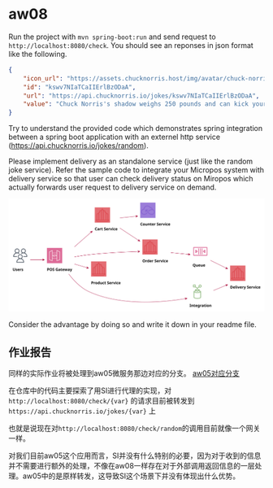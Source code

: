 # aw08

Run the project with `mvn spring-boot:run` and send request to `http://localhost:8080/check`. You should see an reponses in json format like the following.

```json
{
    "icon_url": "https://assets.chucknorris.host/img/avatar/chuck-norris.png",
    "id": "kswv7NIaTCaIIErlBzODaA",
    "url": "https://api.chucknorris.io/jokes/kswv7NIaTCaIIErlBzODaA",
    "value": "Chuck Norris's shadow weighs 250 pounds and can kick your ass ."
}
```

Try to understand the provided code which demonstrates spring integration between a spring boot application with an externel http service (https://api.chucknorris.io/jokes/random).

Please implement delivery as an standalone service (just like the random joke service). Refer the sample code to integrate your Micropos system with delivery service so that user can check delivery status on Miropos which actually forwards user request to delivery service on demand.

![](Micropos.svg)

Consider the advantage by doing so and write it down in your readme file.

## 作业报告

同样的实际作业将被处理到aw05微服务那边对应的分支。
[aw05对应分支](https://github.com/sawork-2022/aw05-Price1999a/tree/aw08)

在仓库中的代码主要探索了用SI进行代理的实现，对`http://localhost:8080/check/{var}` 的请求目前被转发到 `https://api.chucknorris.io/jokes/{var}` 上

也就是说现在对`http://localhost:8080/check/random`的调用目前就像一个网关一样。

对我们目前aw05这个应用而言，SI并没有什么特别的必要，因为对于收到的信息并不需要进行额外的处理，不像在aw08一样存在对于外部调用返回信息的一层处理。aw05中的是原样转发，这导致SI这个场景下并没有体现出什么优势。